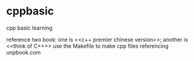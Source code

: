 # cppbasic
cpp basic learning

reference two book: one is <<c++ premier chinese version>>; another is <<think of C++>>
use the Makefile to make cpp files referencing unpbook.com
